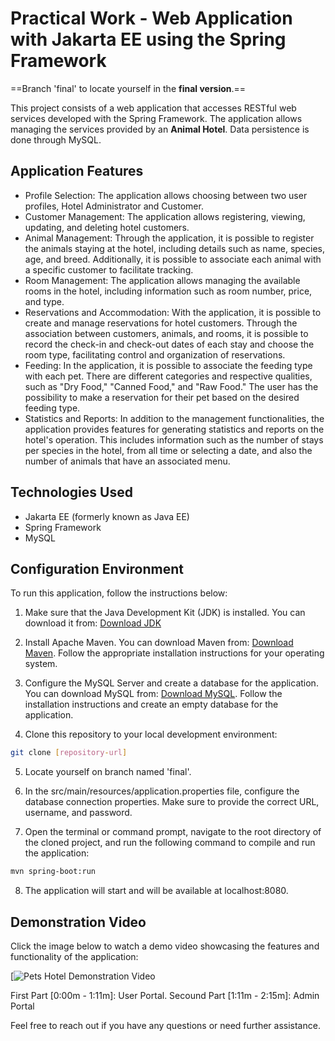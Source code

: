 # Practical Work - Web Application with Jakarta EE using the Spring Framework

==Branch 'final' to locate yourself in the **final version**.==

This project consists of a web application that accesses RESTful web services developed with the Spring Framework. The application allows managing the services provided by an **Animal Hotel**. Data persistence is done through MySQL.



## Application Features

- Profile Selection: The application allows choosing between two user profiles, Hotel Administrator and Customer.
- Customer Management: The application allows registering, viewing, updating, and deleting hotel customers.
- Animal Management: Through the application, it is possible to register the animals staying at the hotel, including details such as name, species, age, and breed. Additionally, it is possible to associate each animal with a specific customer to facilitate tracking.
- Room Management: The application allows managing the available rooms in the hotel, including information such as room number, price, and type.
- Reservations and Accommodation: With the application, it is possible to create and manage reservations for hotel customers. Through the association between customers, animals, and rooms, it is possible to record the check-in and check-out dates of each stay and choose the room type, facilitating control and organization of reservations.
- Feeding: In the application, it is possible to associate the feeding type with each pet. There are different categories and respective qualities, such as "Dry Food," "Canned Food," and "Raw Food." The user has the possibility to make a reservation for their pet based on the desired feeding type.
- Statistics and Reports: In addition to the management functionalities, the application provides features for generating statistics and reports on the hotel's operation. This includes information such as the number of stays per species in the hotel, from all time or selecting a date, and also the number of animals that have an associated menu.

## Technologies Used

- Jakarta EE (formerly known as Java EE)
- Spring Framework
- MySQL

## Configuration Environment

To run this application, follow the instructions below:

1. Make sure that the Java Development Kit (JDK) is installed. You can download it from: [Download JDK](https://www.oracle.com/java/technologies/javase-jdk11-downloads.html)

2. Install Apache Maven. You can download Maven from: [Download Maven](https://maven.apache.org/download.cgi). Follow the appropriate installation instructions for your operating system.

3. Configure the MySQL Server and create a database for the application. You can download MySQL from: [Download MySQL](https://dev.mysql.com/downloads/installer/). Follow the installation instructions and create an empty database for the application.

4. Clone this repository to your local development environment:

```bash
git clone [repository-url]
```

5. Locate yourself on branch named 'final'.

6. In the src/main/resources/application.properties file, configure the database connection properties. Make sure to provide the correct URL, username, and password.

7. Open the terminal or command prompt, navigate to the root directory of the cloned project, and run the following command to compile and run the application:

```bash
mvn spring-boot:run
```

8. The application will start and will be available at localhost:8080.


## Demonstration Video

Click the image below to watch a demo video showcasing the features and functionality of the application:

[![Pets Hotel Demonstration Video](youtube.com/watch?v=ymPkIk0Zl0Y)

First Part [0:00m - 1:11m]: User Portal.
Secound Part [1:11m - 2:15m]: Admin Portal



Feel free to reach out if you have any questions or need further assistance.









